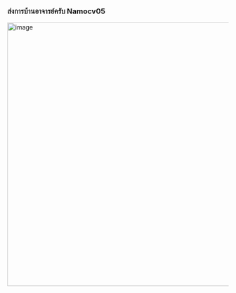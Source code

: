 <h3>ส่งการบ้านอาจารย์ครับ Namocv05</h3>

<img width="600px" alt="image" src="https://github.com/user-attachments/assets/5125a814-f02d-4379-a7bd-0197fca4cab4" />

